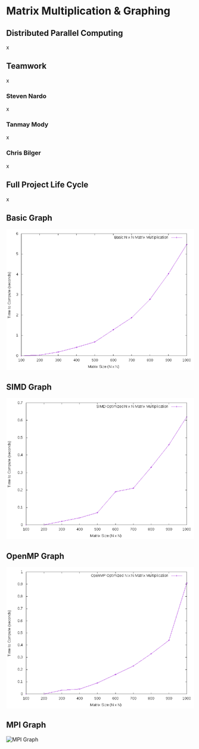 # Matrix Multiplication & Graphing

## Distributed Parallel Computing
x

## Teamwork
x

### Steven Nardo
x

### Tanmay Mody
x

### Chris Bilger
x

## Full Project Life Cycle
x

## Basic Graph
![Basic Graph](basic.png)

## SIMD Graph
![SIMD Graph](simd.png)

## OpenMP Graph
![OpenMP Graph](openmp.png)

## MPI Graph
![MPI Graph](mpi.png)
